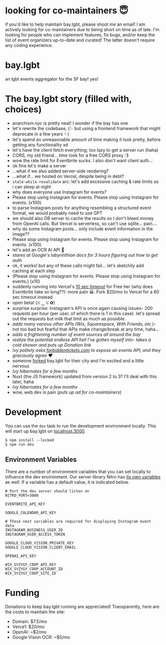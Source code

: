 # looking for co-maintainers 😇
if you'd like to help maintain bay.lgbt, please shoot me an email! I am actively looking for co-maintainers due to being short on time as of late. I'm looking for people who can implement features, fix bugs, and/or keep the list of event organizers up-to-date and curated! The latter doesn't require any coding experience.

# bay.lgbt
an lgbt events aggregator for the SF bay!
yes!

# The bay.lgbt story (filled with, choices)
- anarchism.nyc is pretty neat! I wonder if the bay has one
- let's rewrite the codebase, (✨ but using a frontend framework that might deprecate in a few years ✨)
- let's spend an unreasonable amount of time making it look pretty, before getting any functionality xd
- let's have the client fetch everything; too lazy to get a server run (haha)
- CORS, my old friend... time look for a free CORS proxy :3
- wow the rate limit for Eventbrite sucks. I also don't want client auth...
- ok fine let's make a server
- ...what if we also added server-side rendering?
- ...what if... we hosted on Vercel, despite being in debt?
- `stale-while-revalidate` arc: let's add excessive caching & rate limits so i can sleep at night
- why does everyone use Instagram for events?
- Please stop using Instagram for events. Please stop using Instagram for events. (x100)
- to parse Instagram posts for anything resembling a structured event format, we would probably need to use GPT
- we should also DB server to cache the results so I don't bleed money from OpenAI calls. But Vercel is serverless, so can't use sqlite... pain....
- why do some Instagram posts... only include event information in the image??
- Please stop using Instagram for events. Please stop using Instagram for events. (x100)
- let's add an OCR AI API 🫠
- *stares at Google's labyrinthian docs for 3 hours figuring out how to get auth*
- ok, it works! but any of these calls might fail... let's sketchily add caching at each step
- (Please stop using Instagram for events. Please stop using Instagram for events.) (x10)
- suddenly running into Vercel's [10 sec timeout](https://vercel.com/docs/concepts/limits/overview#general-limits:~:text=Serverless%20Function%20Execution%20Timeout%20(Seconds)) for Free tier (why does Eventbrite take so long??): more pain 😀. Fork $20/mo to Vercel for a 60 sec timeout instead
- open beta! (ꈍ ‿ ꈍ ✿)
- surprise surprise: Instagram's API is once again causing issues- 200 requests per hour (per user, of which there is 1 in this case). let's spread out the requests but milk that limit as much as possible.
- *adds many various other APIs (Wix, Squarespace, With Friends, etc.)*- not too bad but fearful that APIs make change/break at any time, haha...
- *adds a frightening number of event sources all around the bay*
- *realize the potential endless API hell I've gotten myself into*- *takes a cold shower and puts up Donation link*
- *Ivy politely asks [forbiddentickets.com](https://forbiddentickets.com/) to expose an events API, and they graciously agree ❤️*
- someone [forked](https://github.com/NatVIII/rva.rip) bay.lgbt for their city and I'm excited and a little nervous
- *Ivy hibernates for a few months*
- Nuxt (the JS framework) updated from version 2 to 3? I'll deal with this later, haha
- *Ivy hibernates for a few months*
- wow, web dev is pain (*puts up ad for co-maintainers*)

# Development

You can use the `dev` task to run the development environment locally. This will start up bay.lgbt on [localhost:3000](http://localhost:3000).

```
$ npm install --locked
$ npm run dev
```

## Environment Variables

There are a number of environment variables that you can set locally to influence the dev environment. Our server library Nitro has [its own variables](https://nitro.build/deploy/runtimes/node#environment-variables) as well. If a variable has a default value, it is indicated below.

```env
# Port the dev server should listen on
NITRO_PORT=3000

EVENTBRITE_API_KEY

GOOGLE_CALENDAR_API_KEY

# These next variables are required for displaying Instagram event data
INSTAGRAM_BUSINESS_USER_ID
INSTAGRAM_USER_ACCESS_TOKEN

GOOGLE_CLOUD_VISION_PRIVATE_KEY
GOOGLE_CLOUD_VISION_CLIENT_EMAIL

OPENAI_API_KEY

WIX_SYZYGY_COOP_API_KEY
WIX_SYZYGY_COOP_ACCOUNT_ID
WIX_SYZYGY_COOP_SITE_ID
```

# Funding
Donations to keep bay.lgbt running are appreciated! Transparently, here are the costs to maintain the site:
- Domain: $7.5/mo
- Verce1: $20/mo
- OpenAI: ~$2/mo
- Google Vision OCR: ~$5/mo
